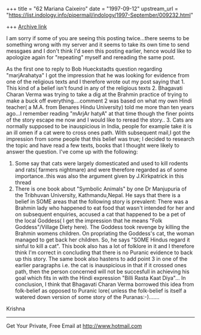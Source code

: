 +++
title = "62 Mariana Caixeiro"
date = "1997-09-12"
upstream_url = "https://list.indology.info/pipermail/indology/1997-September/009232.html"

+++
[Archive link](https://list.indology.info/pipermail/indology/1997-September/009232.html)

I am sorry if some of you are seeing this posting twice...there seems to
be something wrong with my server and it seems to take its own time to
send messgaes and I don't think I'd seen this posting earlier, hence
would like to apologize again for "repeating" myself and rereading the
same post.

 As the first one to reply to Bob Hueckstadts question regarding
"marjArahatya" I got the impression that he was looking for evidence
from one of the religious texts and I therefore wrote out my post saying
that 1. This kind of a belief isn't found in any of the religious texts
2. Bhagavati Charan Verma was trying to take a dig at the Brahmin
practice of trying to make a buck off everything....comment 2 was based
on what my own Hindi teacher( a M.A. from Benares Hindu University) told
me more than ten years ago...I remember reading "mArjAr hatyA" at that
time though the finer points of the story escape me now and I would like
to reread the story..
3. Cats are normally supposed to be inauspicious in India, people for
example take it is an ill omen if a cat were to cross ones path.
  With subsequent mail,I got the impression from some people that this
belief was true; I decided to research the topic and have read a few
texts, books that I thought were likely to answer the question. I've
come up with the following:
1. Some say that cats were largely domesticated and used to kill rodents
and rats( farmers nightmare) and were therefore regarded as
of some importance..this was also the argument given by J.Kirkpatrick in
this thread
2. There is one book about "Symbolic Animals" by one Dr Manjupuria of
the Tribhuvan University, Kathmandu,Nepal. He says that there is a
belief in SOME areas that the following story is prevalent: There was a
Brahmin lady who happened to eat food that wasn't intended for her and
on subsequent enquiries, accused a cat that happened to be a pet of the
local Goddess( I get the impression that he means "Folk Goddess"/Village
Diety here). The Goddess took revenge by killing the Brahmin womens
children. On propriating the Goddess's cat, the woman managed to get
back her children. So, he says "SOME Hindus regard it
sinful to kill a cat". This book also has a lot of folklore in it and I
therefore think I'm correct in concluding that there is no Puranic
evidence to back up this story.
 The same book also hastens to add point 3 in one of the earlier
paragraphs i.e. the cat is inauspicious in that if it crossed ones path,
then the person concerned will not be succesfull in achieving his goal
which fits in with the Hindi expression "Billi Rasta Kaat
Diya"...
  In conclusion, I think that Bhagavati Charan Verma borrowed this idea
from folk-belief as opposed to Puranic lore( unless the folk-belief is
itself a watered down version of some story of the Puranas:-).......

Krishna



______________________________________________________
Get Your Private, Free Email at http://www.hotmail.com



